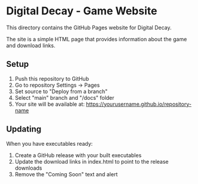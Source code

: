 # Digital Decay - Game Website

This directory contains the GitHub Pages website for Digital Decay.

The site is a simple HTML page that provides information about the game and download links.

## Setup

1. Push this repository to GitHub
2. Go to repository Settings → Pages
3. Set source to "Deploy from a branch"
4. Select "main" branch and "/docs" folder
5. Your site will be available at: https://yourusername.github.io/repository-name

## Updating

When you have executables ready:
1. Create a GitHub release with your built executables
2. Update the download links in index.html to point to the release downloads
3. Remove the "Coming Soon" text and alert
